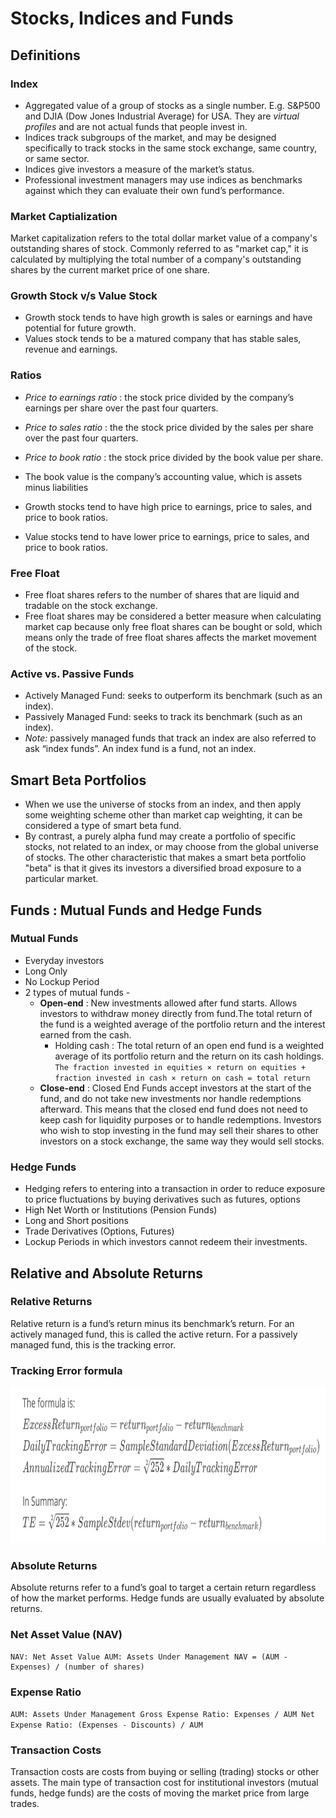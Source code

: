 # Stocks, Indices and Funds

## Definitions

### Index 
* Aggregated value of a group of stocks as a single number. E.g. S&P500 and DJIA (Dow Jones Industrial Average) for USA. They are *virtual profiles* and are not actual funds that people invest in.
* Indices track subgroups of the market, and may be designed specifically to track stocks in the same stock exchange, same country, or same sector.
* Indices give investors a measure of the market’s status.
* Professional investment managers may use indices as benchmarks against which they can evaluate their own fund’s performance.

### Market Captialization

Market capitalization refers to the total dollar market value of a company's outstanding shares of stock. Commonly referred to as "market cap," it is calculated by multiplying the total number of a company's outstanding shares by the current market price of one share.

### Growth Stock v/s Value Stock

* Growth stock tends to have high growth is sales or earnings and have potential for future growth.
* Values stock tends to be a matured company that has stable sales, revenue and earnings.

### Ratios

* *Price to earnings ratio* : the stock price divided by the company’s earnings per share over the past four quarters. 
* *Price to sales ratio* : the the stock price divided by the sales per share over the past four quarters.
* *Price to book ratio* : the stock price divided by the book value per share.

* The book value is the company’s accounting value, which is assets minus liabilities

* Growth stocks tend to have high price to earnings, price to sales, and price to book ratios.
* Value stocks tend to have lower price to earnings, price to sales, and price to book ratios.


### Free Float
* Free float shares refers to the number of shares that are liquid and tradable on the stock exchange.
* Free float shares may be considered a better measure when calculating market cap because only free float shares can be bought or sold, which means only the trade of free float shares affects the market movement of the stock.

### Active vs. Passive Funds
* Actively Managed Fund: seeks to outperform its benchmark (such as an index).
* Passively Managed Fund: seeks to track its benchmark (such as an index).
* *Note:*  passively managed funds that track an index are also referred to ask “index funds”. An index fund is a fund, not an index.


## Smart Beta Portfolios

* When we use the universe of stocks from an index, and then apply some weighting scheme other than market cap weighting, it can be considered a type of smart beta fund.
* By contrast, a purely alpha fund may create a portfolio of specific stocks, not related to an index, or may choose from the global universe of stocks. The other characteristic that makes a smart beta portfolio "beta" is that it gives its investors a diversified broad exposure to a particular market.

## Funds : Mutual Funds and Hedge Funds
### Mutual Funds
* Everyday investors
* Long Only
* No Lockup Period
* 2 types of mutual funds -
    * **Open-end** : New investments allowed after fund starts. Allows investors to withdraw money directly from fund.The total return of the fund is a weighted average of the portfolio return and the interest earned from the cash.
      * Holding cash : The total return of an open end fund is a weighted average of its portfolio return and the return on its cash holdings. 
      `The fraction invested in equities × return on equities + fraction invested in cash × return on cash = total return`
    * **Close-end** : Closed End Funds accept investors at the start of the fund, and do not take new investments nor handle redemptions afterward. This means that the closed end fund does not need to keep cash for liquidity purposes or to handle redemptions. Investors who wish to stop investing in the fund may sell their shares to other investors on a stock exchange, the same way they would sell stocks. 

### Hedge Funds

* Hedging refers to entering into a transaction in order to reduce exposure to price fluctuations by buying derivatives such as futures, options
* High Net Worth or Institutions (Pension Funds)
* Long and Short positions
* Trade Derivatives (Options, Futures)
* Lockup Periods in which investors cannot redeem their investments.


## Relative and Absolute Returns

### Relative Returns

Relative return is a fund’s return minus its benchmark’s return. For an actively managed fund, this is called the active return. For a passively managed fund, this is the tracking error.

### Tracking Error formula

<img src="./Images/1. TE formula.png" width=650 height=250></img>

### Absolute Returns
Absolute returns refer to a fund’s goal to target a certain return regardless of how the market performs. Hedge funds are usually evaluated by absolute returns.

### Net Asset Value (NAV)
```
NAV: Net Asset Value AUM: Assets Under Management NAV = (AUM - Expenses) / (number of shares)
```

### Expense Ratio
`AUM: Assets Under Management Gross Expense Ratio: Expenses / AUM Net Expense Ratio: (Expenses - Discounts) / AUM `

### Transaction Costs

Transaction costs are costs from buying or selling (trading) stocks or other assets. The main type of transaction cost for institutional investors (mutual funds, hedge funds) are the costs of moving the market price from large trades.
